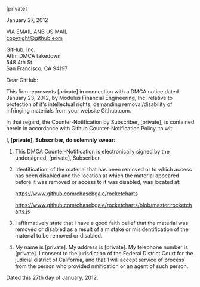 
[private]

January 27, 2012

VIA EMAIL ANB US MAIL<br/>
copyright@github.eom

GitHub, Inc.<br/>
Attn: DMCA takedown<br/>
548 4th St.<br/>
San Francisco, CA 94197

Dear GitHub:

This firm represents [private] in connection with a DMCA notice dated January 23, 2012, by Modulus Financial Engineering, Inc. relative to protection of it's intellectual rights, demanding removal/disability of infringing materials from your website Github.com.

In that regard, the Counter-Notification by Subscriber, [private], is contained herein in accordance with Github Counter-Notification Policy, to wit:

**I, [private], Subscriber, do solemnly swear:**

1. This DMCA Counter-Notification is electronicaily signed by the undersigned, [private], Subscriber.

2. Identification. of the material that has been removed or to which access has been disabied and the location at which the materiai appeared before it was removed or access to it was disabled, was located at:

    <https://www.github.com/chasebgale/rocketcharts>

    <https://www.github.com/chasebgale/rocketcharts/blob/master.rocketcharts.js>

3. I affirmatively state that I have a good faith belief that the material was removed or disabled as a result of a mistake or misidentification of the material to be removed or disabled.

4. My name is [private]. My address is [private]. My telephone number is [private]. I consent to the jurisdiction of the Federal District Court for the judicial district of California, and that 1 will accept service of process from the person who provided nmification or an agent of such person.

Dated this 27th day of January, 2012.
